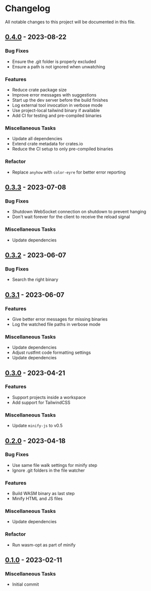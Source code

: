 # Changelog

All notable changes to this project will be documented in this file.

## [0.4.0] - 2023-08-22

### Bug Fixes

- Ensure the .git folder is properly excluded
- Ensure a path is not ignored when unwatching

### Features

- Reduce crate package size
- Improve error messages with suggestions
- Start up the dev server before the build finishes
- Log external tool invocation in verbose mode
- Use project-local tailwind binary if available
- Add CI for testing and pre-compiled binaries

### Miscellaneous Tasks

- Update all dependencies
- Extend crate metadata for crates.io
- Reduce the CI setup to only pre-compiled binaries

### Refactor

- Replace `anyhow` with `color-eyre` for better error reporting

[0.4.0]: https://github.com/dnaka91/wazzup/compare/v0.3.3...v0.4.0

## [0.3.3] - 2023-07-08

### Bug Fixes

- Shutdown WebSocket connection on shutdown to prevent hanging
- Don't wait forever for the client to receive the reload signal

### Miscellaneous Tasks

- Update dependencies

[0.3.3]: https://github.com/dnaka91/wazzup/compare/v0.3.2...v0.3.3

## [0.3.2] - 2023-06-07

### Bug Fixes

- Search the right binary

[0.3.2]: https://github.com/dnaka91/wazzup/compare/v0.3.1...v0.3.2

## [0.3.1] - 2023-06-07

### Features

- Give better error messages for missing binaries
- Log the watched file paths in verbose mode

### Miscellaneous Tasks

- Update dependencies
- Adjust rustfmt code formatting settings
- Update dependencies

[0.3.1]: https://github.com/dnaka91/wazzup/compare/v0.3.0...v0.3.1

## [0.3.0] - 2023-04-21

### Features

- Support projects inside a workspace
- Add support for TailwindCSS

### Miscellaneous Tasks

- Update `minify-js` to v0.5

[0.3.0]: https://github.com/dnaka91/wazzup/compare/v0.2.0...v0.3.0

## [0.2.0] - 2023-04-18

### Bug Fixes

- Use same file walk settings for minify step
- Ignore .git folders in the file watcher

### Features

- Build WASM binary as last step
- Minify HTML and JS files

### Miscellaneous Tasks

- Update dependencies

### Refactor

- Run wasm-opt as part of minify

[0.2.0]: https://github.com/dnaka91/wazzup/compare/v0.1.0...v0.2.0

## [0.1.0] - 2023-02-11

### Miscellaneous Tasks

- Initial commit

[0.1.0]: https://github.com/dnaka91/wazzup/releases/tag/v0.1.0

<!-- generated by git-cliff -->

